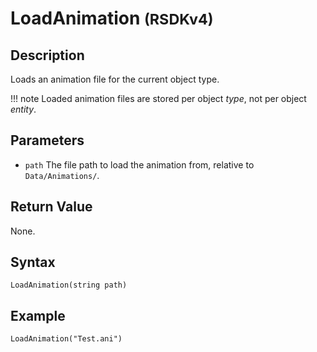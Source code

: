 # LoadAnimation <small>(RSDKv4)</small>

## Description
Loads an animation file for the current object type.

!!! note
    Loaded animation files are stored per object *type*, not per object *entity*.

## Parameters
- `path`
The file path to load the animation from, relative to `Data/Animations/`.

## Return Value
None.

## Syntax
```
LoadAnimation(string path)
```

## Example
```
LoadAnimation("Test.ani")
```
